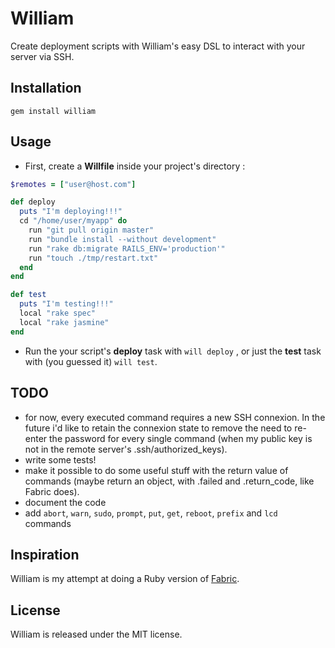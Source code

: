 William
=======

Create deployment scripts with William's easy DSL to interact with your server
via SSH.

Installation
------------

`gem install william`

Usage
-----

* First, create a **Willfile** inside your project's directory :
  
```ruby
$remotes = ["user@host.com"]

def deploy
  puts "I'm deploying!!!"
  cd "/home/user/myapp" do
    run "git pull origin master"
    run "bundle install --without development"
    run "rake db:migrate RAILS_ENV='production'"
    run "touch ./tmp/restart.txt"
  end
end

def test
  puts "I'm testing!!!"
  local "rake spec"
  local "rake jasmine"
end
```

* Run the your script's **deploy** task with `will deploy` , or just the **test** task with (you
guessed it) `will test`.


TODO
----

* for now, every executed command requires a new SSH connexion. In the future
  i'd like to retain the connexion state to remove the need to re-enter the password for
  every single command (when my public key is not in the remote server's .ssh/authorized_keys).
* write some tests!
* make it possible to do some useful stuff with the return value of commands
  (maybe return an object, with .failed and .return_code, like Fabric does).
* document the code
* add `abort`, `warn`, `sudo`, `prompt`, `put`, `get`, `reboot`, `prefix` and `lcd` commands

Inspiration
-----------

William is my attempt at doing a Ruby version of [Fabric](http://docs.fabfile.org/).

License
-------

William is released under the MIT license.
